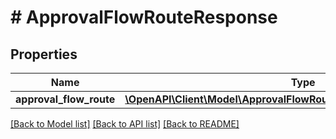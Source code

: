 # # ApprovalFlowRouteResponse

## Properties

Name | Type | Description | Notes
------------ | ------------- | ------------- | -------------
**approval_flow_route** | [**\OpenAPI\Client\Model\ApprovalFlowRouteResponseApprovalFlowRoute**](ApprovalFlowRouteResponseApprovalFlowRoute.md) |  |

[[Back to Model list]](../../README.md#models) [[Back to API list]](../../README.md#endpoints) [[Back to README]](../../README.md)
